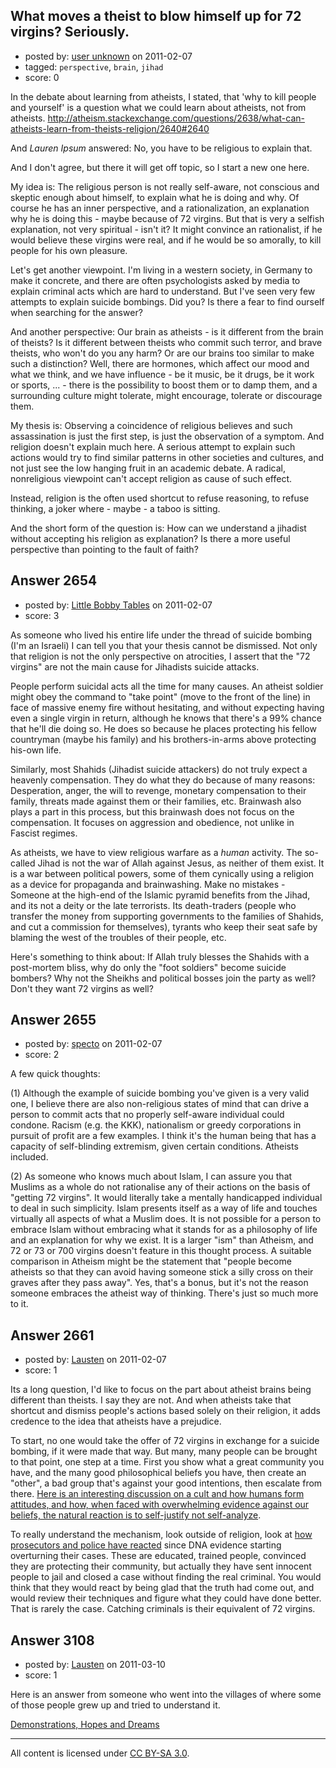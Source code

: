 ## What moves a theist to blow himself up for 72 virgins? Seriously.

- posted by: [user unknown](https://stackexchange.com/users/-1/992-user-unknown) on 2011-02-07
- tagged: `perspective`, `brain`, `jihad`
- score: 0

In the debate about learning from atheists, I stated, that 'why to kill people and yourself' is a question what we could learn about atheists, not from atheists. <http://atheism.stackexchange.com/questions/2638/what-can-atheists-learn-from-theists-religion/2640#2640>

And _Lauren Ipsum_ answered: No, you have to be religious to explain that. 

And I don't agree, but there it will get off topic, so I start a new one here. 

My idea is: The religious person is not really self-aware, not  conscious and skeptic enough about himself, to explain what he is doing and why. Of course he has an inner perspective, and a rationalization, an explanation why he is doing this - maybe because of 72 virgins. But that is very a selfish explanation, not very spiritual - isn't it? It might convince an rationalist, if he would believe these virgins were real, and if he would be so amorally, to kill people for his own pleasure. 

Let's get another viewpoint. I'm living in a western society, in Germany to make it concrete, and there are often psychologists asked by media to explain criminal acts which are hard to understand. But I've seen very few attempts to explain suicide bombings. Did you? Is there a fear to find ourself when searching for the answer? 

And another perspective: Our brain as atheists - is it different from the brain of theists? Is it different between theists who commit such terror, and brave theists, who won't do you any harm? Or are our brains too similar to make such a distinction? Well, there are hormones, which affect our mood and what we think, and we have influence - be it music, be it drugs, be it work or sports, ... - there is the possibility to boost them or to damp them, and a surrounding culture might tolerate, might encourage, tolerate or discourage them. 

My thesis is: Observing a coincidence of religious believes and such assassination is just the first step, is just the observation of a symptom. And religion doesn't explain much here. A serious attempt to explain such actions would try to find similar patterns in other societies and cultures, and not just see the low hanging fruit in an academic debate. A radical, nonreligious viewpoint can't accept religion as cause of such effect. 

Instead, religion is the often used shortcut to refuse reasoning, to refuse thinking, a joker where - maybe - a taboo is sitting. 

And the short form of the question is: How can we understand a jihadist without accepting his religion as explanation? Is there a more useful perspective than pointing to the fault of faith? 


## Answer 2654

- posted by: [Little Bobby Tables](https://stackexchange.com/users/-1/765-little-bobby-tables) on 2011-02-07
- score: 3

As someone who lived his entire life under the thread of suicide bombing (I'm an Israeli) I can tell you that your thesis cannot be dismissed.  Not only that religion is not the only perspective on atrocities, I assert that the "72 virgins" are not the main cause for Jihadists suicide attacks.

People perform suicidal acts all the time for many causes.  An atheist soldier might obey the command to "take point" (move to the front of the line) in face of massive enemy fire without hesitating, and without expecting having even a single virgin in return, although he knows that there's a 99% chance that he'll die doing so.  He does so because he places protecting his fellow countryman (maybe his family) and his brothers-in-arms above protecting his-own life.

Similarly, most Shahids (Jihadist suicide attackers) do not truly expect a heavenly compensation.  They do what they do because of many reasons: Desperation, anger, the will to revenge, monetary compensation to their family, threats made against them or their families, etc.  Brainwash also plays a part in this process, but this brainwash does not focus on the compensation.  It focuses on aggression and obedience, not unlike in Fascist regimes.

As atheists, we have to view religious warfare as a *human* activity.  The so-called Jihad is not the war of Allah against Jesus, as neither of them exist.  It is a war between political powers, some of them cynically using a religion as a device for propaganda and brainwashing.  Make no mistakes - Someone at the high-end of the Islamic pyramid benefits from the Jihad, and its not a deity or the late terrorists.  Its death-traders (people who transfer the money from supporting governments to the families of Shahids, and cut a commission for themselves), tyrants who keep their seat safe by blaming the west of the troubles of their people, etc.

Here's something to think about: If Allah truly blesses the Shahids with a post-mortem bliss, why do only the "foot soldiers" become suicide bombers?  Why not the Sheikhs and political bosses join the party as well?  Don't they want 72 virgins as well?


## Answer 2655

- posted by: [specto](https://stackexchange.com/users/-1/1009-specto) on 2011-02-07
- score: 2

A few quick thoughts:

(1) Although the example of suicide bombing you've given is a very valid one, I believe there are also non-religious states of mind that can drive a person to commit acts that no properly self-aware individual could condone. Racism (e.g. the KKK), nationalism or greedy corporations in pursuit of profit are a few examples. I think it's the human being that has a capacity of self-blinding extremism, given certain conditions. Atheists included.

(2) As someone who knows much about Islam, I can assure you that Muslims as a whole do not rationalise any of their actions on the basis of "getting 72 virgins". It would literally take a mentally handicapped individual to deal in such simplicity. Islam presents itself as a way of life and touches virtually all aspects of what a Muslim does. It is not possible for a person to embrace Islam without embracing what it stands for as a philosophy of life and an explanation for why we exist. It is a larger "ism" than Atheism, and 72 or 73 or 700 virgins doesn't feature in this thought process. A suitable comparison in Atheism might be the statement that "people become atheists so that they can avoid having someone stick a silly cross on their graves after they pass away". Yes, that's a bonus, but it's not the reason someone embraces the atheist way of thinking. There's just so much more to it.





## Answer 2661

- posted by: [Lausten](https://stackexchange.com/users/-1/584-lausten) on 2011-02-07
- score: 1

<p>Its a long question, I'd like to focus on the part about atheist brains being different than theists. I say they are not. And when atheists take that shortcut and dismiss people's actions based solely on their religion, it adds credence to the idea that atheists have a prejudice.</p>

<p>To start, no one would take the offer of 72 virgins in exchange for a suicide bombing, if it were made that way. But many, many people can be brought to that point, one step at a time. First you show what a great community you have, and the many good philosophical beliefs you have, then create an "other", a bad group that's against your good intentions, then escalate from there. <a href="http://books.google.com/books?id=evrfDR09mDsC&amp;pg=PA619&amp;lpg=PA619&amp;dq=mrs.+keech+and+the+seekers&amp;source=bl&amp;ots=l7lT-sokox&amp;sig=p37gL7ym6cqQWfR1dXfk92Cq4UA&amp;hl=en&amp;ei=5RJQTf6aF4WclgeJmJDmDw&amp;sa=X&amp;oi=book_result&amp;ct=result&amp;resnum=2&amp;sqi=2&amp;ved=0CBkQ6AEwAQ#v=onepage&amp;q=mrs.%20keech%20and%20the%20seekers&amp;f=false" rel="nofollow">Here is an interesting discussion on a cult and how humans form attitudes, and how, when faced with overwhelming evidence against our beliefs, the natural reaction is to self-justify not self-analyze</a>. </p>

<p>To really understand the mechanism, look outside of religion, look at <a href="http://papers.ssrn.com/sol3/papers.cfm?abstract_id=1682076" rel="nofollow">how prosecutors and police have reacted</a> since DNA evidence starting overturning their cases. These are educated, trained people, convinced they are protecting their community, but actually they have sent innocent people to jail and closed a case without finding the real criminal. You would think that they would react by being glad that the truth had come out, and would review their techniques and figure what they could have done better. That is rarely the case. Catching criminals is their equivalent of 72 virgins. </p>



## Answer 3108

- posted by: [Lausten](https://stackexchange.com/users/-1/584-lausten) on 2011-03-10
- score: 1

<p>Here is an answer from someone who went into the villages of where some of those people grew up and tried to understand it. </p>

<p><a href="http://being.publicradio.org/programs/2011/demonstrations-hopes-dreams/" rel="nofollow">Demonstrations, Hopes and Dreams</a></p>




---

All content is licensed under [CC BY-SA 3.0](https://creativecommons.org/licenses/by-sa/3.0/).
